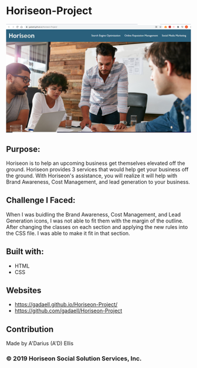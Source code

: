 # Horiseon-Project
![Screenshot](./assets/images/Screenshot.PNG)

## Purpose: 
Horiseon is to help an upcoming business get themselves elevated off the ground. Horiseon provides 3 services that would help get your business off the ground. With Horiseon's assistance, you will realize it will help with Brand Awareness, Cost Management, and lead generation to your business. 

## Challenge I Faced:
When I was buidling the Brand Awareness, Cost Management, and Lead Generation icons, I was not able to fit them with the margin of the outline. After changing the classes on each section and applying the new rules into the CSS file. I was able to make it fit in that section. 

## Built with:
* HTML
* CSS

## Websites
* https://gadaell.github.io/Horiseon-Project/
* https://github.com/gadaell/Horiseon-Project

## Contribution
Made by A'Darius (A'D) Ellis

### © 2019 Horiseon Social Solution Services, Inc.